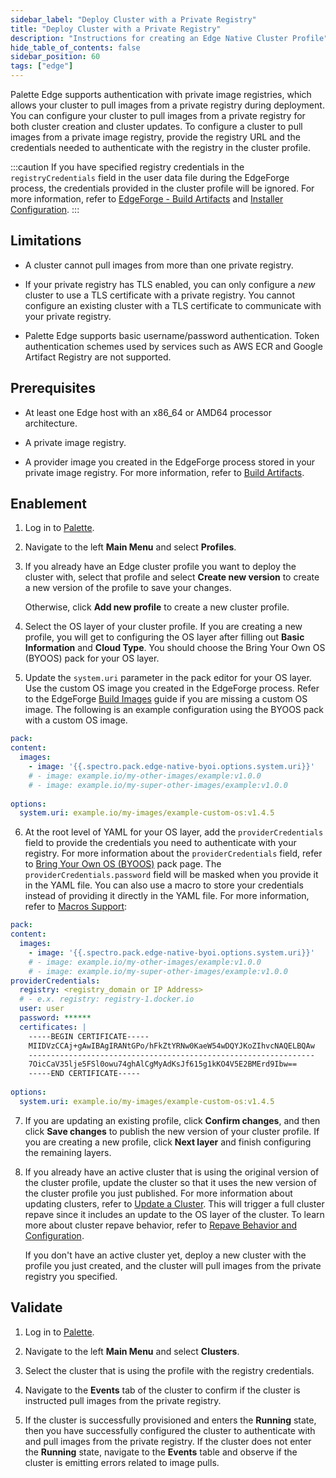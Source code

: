 ```yaml
---
sidebar_label: "Deploy Cluster with a Private Registry"
title: "Deploy Cluster with a Private Registry"
description: "Instructions for creating an Edge Native Cluster Profile"
hide_table_of_contents: false
sidebar_position: 60
tags: ["edge"]
---
```


Palette Edge supports authentication with private image registries, which allows your cluster to pull images from a private registry during deployment. You can configure your cluster to pull images from a private registry for both cluster creation and cluster updates. To configure a cluster to pull images from a private image registry, provide the registry URL and the credentials needed to authenticate with the registry in the cluster profile. 

:::caution
If you have specified registry credentials in the `registryCredentials` field in the user data file during the EdgeForge process, the credentials provided in the cluster profile will be ignored.  For more information, refer to [EdgeForge - Build Artifacts](../edgeforge-workflow/palette-canvos.md) and [Installer Configuration](../edge-configuration/installer-reference.md#external-registry).
:::

## Limitations

- A cluster cannot pull images from more than one private registry.

- If your private registry has TLS enabled, you can only configure a _new_ cluster to use a TLS certificate with a private registry. You cannot configure an existing cluster with a TLS certificate to communicate with your private registry. 

- Palette Edge supports basic username/password authentication. Token authentication schemes used by services such as AWS ECR and Google Artifact Registry are not supported. 

## Prerequisites

- At least one Edge host with an x86_64 or AMD64 processor architecture. 

- A private image registry.

- A provider image you created in the EdgeForge process stored in your private image registry. For more information, refer to [Build Artifacts](../edgeforge-workflow/palette-canvos.md).

## Enablement

1. Log in to [Palette](https://console.spectrocloud.com).

2. Navigate to the left **Main Menu** and select **Profiles**.

3. If you already have an Edge cluster profile you want to deploy the cluster with, select that profile and select **Create new version** to create a new version of the profile to save your changes.

   Otherwise, click **Add new profile** to create a new cluster profile. 

4. Select the OS layer of your cluster profile. If you are creating a new profile, you will get to configuring the OS layer after filling out **Basic Information** and **Cloud Type**. You should choose the Bring Your Own OS (BYOOS) pack for your OS layer. 

5. Update the `system.uri` parameter in the pack editor for your OS layer. Use the custom OS image you created in the EdgeForge process. Refer to the EdgeForge [Build Images](../edgeforge-workflow/palette-canvos.md) guide if you are missing a custom OS image. The following is an example configuration using the BYOOS pack with a custom OS image.

  ```yaml
  pack:
  content:
    images: 
      - image: '{{.spectro.pack.edge-native-byoi.options.system.uri}}'
      # - image: example.io/my-other-images/example:v1.0.0 
      # - image: example.io/my-super-other-images/example:v1.0.0
      
  options: 
    system.uri: example.io/my-images/example-custom-os:v1.4.5
  ```

6. At the root level of YAML for your OS layer, add the `providerCredentials` field to provide the credentials you need to authenticate with your registry. For more information about the `providerCredentials` field, refer to [Bring Your Own OS (BYOOS)](../../../integrations/byoos.md) pack page. The `providerCredentials.password` field will be masked when you provide it in the YAML file. You can also use a macro to store your credentials instead of providing it directly in the YAML file. For more information, refer to [Macros Support](../../cluster-management/macros.md):

  ```yaml {7-16}
  pack:
  content:
    images: 
      - image: '{{.spectro.pack.edge-native-byoi.options.system.uri}}'
      # - image: example.io/my-other-images/example:v1.0.0 
      # - image: example.io/my-super-other-images/example:v1.0.0
  providerCredentials:
    registry: <registry_domain or IP Address>
    # - e.x. registry: registry-1.docker.io 
    user: user
    password: ******
    certificates: |
      -----BEGIN CERTIFICATE-----
      MIIDVzCCAj+gAwIBAgIRANtGPo/hFkZtYRNw0KaeW54wDQYJKoZIhvcNAQELBQAw
      ----------------------------------------------------------------
      7OicCaV35lje5FSl0owu74ghAlCgMyAdKsJf615g1kKO4V5E2BMErd9Ibw==
      -----END CERTIFICATE-----
      
  options: 
    system.uri: example.io/my-images/example-custom-os:v1.4.5
  ```

7. If you are updating an existing profile, click **Confirm changes**, and then click **Save changes** to publish the new version of your cluster profile. If you are creating a new profile, click **Next layer** and finish configuring the remaining layers. 

8. If you already have an active cluster that is using the original version of the cluster profile, update the cluster so that it uses the new version of the cluster profile you just published. For more information about updating clusters, refer to [Update a Cluster](../../cluster-management/cluster-updates.md). This will trigger a full cluster repave since it includes an update to the OS layer of the cluster. To learn more about cluster repave behavior, refer to [Repave Behavior and Configuration](../../cluster-management/node-pool.md#repave-behavior-and-configuration).

   If you don't have an active cluster yet, deploy a new cluster with the profile you just created, and the cluster will pull images from the private registry you specified. 

## Validate

1. Log in to [Palette](https://console.spectrocloud.com).

2. Navigate to the left **Main Menu** and select **Clusters**.

3. Select the cluster that is using the profile with the registry credentials. 

4. Navigate to the **Events** tab of the cluster to confirm if the cluster is instructed pull images from the private registry. 

5. If the cluster is successfully provisioned and enters the **Running** state, then you have successfully configured the cluster to authenticate with and pull images from the private registry. If the cluster does not enter the **Running** state, navigate to the **Events** table and observe if the cluster is emitting errors related to image pulls. 
